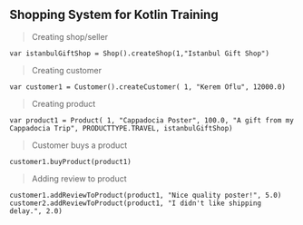 ## Shopping System for Kotlin Training

> Creating shop/seller

  `var istanbulGiftShop = Shop().createShop(1,"Istanbul Gift Shop")`

> Creating customer

  `var customer1 = Customer().createCustomer(
            1,
            "Kerem Oflu",
            12000.0)`

> Creating product

`var product1 = Product( 1,
            "Cappadocia Poster",
            100.0,
            "A gift from my Cappadocia Trip",
            PRODUCTTYPE.TRAVEL,
            istanbulGiftShop) `
            
> Customer buys a product

`customer1.buyProduct(product1)  `       

> Adding review to product

`customer1.addReviewToProduct(product1, "Nice quality poster!", 5.0)
customer2.addReviewToProduct(product1, "I didn't like shipping delay.", 2.0)`

            
